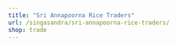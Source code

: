 ```yaml
---
title: "Sri Annapoorna Rice Traders"
url: /singasandra/sri-annapoorna-rice-traders/
shop: trade
---
```

